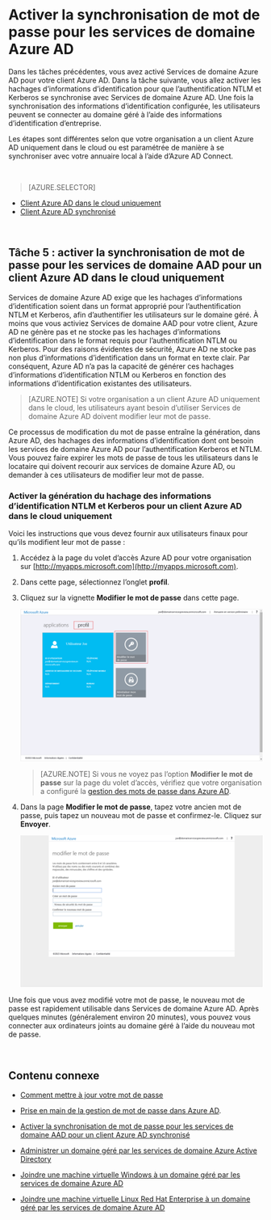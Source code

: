 <properties
	pageTitle="Services de domaine : Activer la synchronisation de mot de passe | Microsoft Azure"
	description="Prise en main des services de domaine Azure Active Directory"
	services="active-directory-ds"
	documentationCenter=""
	authors="mahesh-unnikrishnan"
	manager="stevenpo"
	editor="curtand"/>

<tags
	ms.service="active-directory-ds"
	ms.workload="identity"
	ms.tgt_pltfrm="na"
	ms.devlang="na"
	ms.topic="get-started-article"
	ms.date="09/20/2016"
	ms.author="maheshu"/>

# Activer la synchronisation de mot de passe pour les services de domaine Azure AD
Dans les tâches précédentes, vous avez activé Services de domaine Azure AD pour votre client Azure AD. Dans la tâche suivante, vous allez activer les hachages d’informations d’identification pour que l’authentification NTLM et Kerberos se synchronise avec Services de domaine Azure AD. Une fois la synchronisation des informations d’identification configurée, les utilisateurs peuvent se connecter au domaine géré à l’aide des informations d’identification d’entreprise.

Les étapes sont différentes selon que votre organisation a un client Azure AD uniquement dans le cloud ou est paramétrée de manière à se synchroniser avec votre annuaire local à l’aide d’Azure AD Connect.

<br>

> [AZURE.SELECTOR]
- [Client Azure AD dans le cloud uniquement](active-directory-ds-getting-started-password-sync.md)
- [Client Azure AD synchronisé](active-directory-ds-getting-started-password-sync-synced-tenant.md)

<br>


## Tâche 5 : activer la synchronisation de mot de passe pour les services de domaine AAD pour un client Azure AD dans le cloud uniquement
Services de domaine Azure AD exige que les hachages d’informations d’identification soient dans un format approprié pour l’authentification NTLM et Kerberos, afin d’authentifier les utilisateurs sur le domaine géré. À moins que vous activiez Services de domaine AAD pour votre client, Azure AD ne génère pas et ne stocke pas les hachages d’informations d’identification dans le format requis pour l’authentification NTLM ou Kerberos. Pour des raisons évidentes de sécurité, Azure AD ne stocke pas non plus d’informations d’identification dans un format en texte clair. Par conséquent, Azure AD n’a pas la capacité de générer ces hachages d’informations d’identification NTLM ou Kerberos en fonction des informations d’identification existantes des utilisateurs.

> [AZURE.NOTE] Si votre organisation a un client Azure AD uniquement dans le cloud, les utilisateurs ayant besoin d’utiliser Services de domaine Azure AD doivent modifier leur mot de passe.

Ce processus de modification du mot de passe entraîne la génération, dans Azure AD, des hachages des informations d’identification dont ont besoin les services de domaine Azure AD pour l’authentification Kerberos et NTLM. Vous pouvez faire expirer les mots de passe de tous les utilisateurs dans le locataire qui doivent recourir aux services de domaine Azure AD, ou demander à ces utilisateurs de modifier leur mot de passe.


### Activer la génération du hachage des informations d’identification NTLM et Kerberos pour un client Azure AD dans le cloud uniquement
Voici les instructions que vous devez fournir aux utilisateurs finaux pour qu’ils modifient leur mot de passe :

1. Accédez à la page du volet d’accès Azure AD pour votre organisation sur [http://myapps.microsoft.com](http://myapps.microsoft.com).

2. Dans cette page, sélectionnez l’onglet **profil**.

3. Cliquez sur la vignette **Modifier le mot de passe** dans cette page.

    ![Créer un réseau virtuel pour les services de domaine Azure AD.](./media/active-directory-domain-services-getting-started/user-change-password.png)

    > [AZURE.NOTE] Si vous ne voyez pas l’option **Modifier le mot de passe** sur la page du volet d’accès, vérifiez que votre organisation a configuré la [gestion des mots de passe dans Azure AD](../active-directory/active-directory-passwords-getting-started.md).

4. Dans la page **Modifier le mot de passe**, tapez votre ancien mot de passe, puis tapez un nouveau mot de passe et confirmez-le. Cliquez sur **Envoyer**.

    ![Créer un réseau virtuel pour les services de domaine Azure AD.](./media/active-directory-domain-services-getting-started/user-change-password2.png)

Une fois que vous avez modifié votre mot de passe, le nouveau mot de passe est rapidement utilisable dans Services de domaine Azure AD. Après quelques minutes (généralement environ 20 minutes), vous pouvez vous connecter aux ordinateurs joints au domaine géré à l’aide du nouveau mot de passe.

<br>

## Contenu connexe

- [Comment mettre à jour votre mot de passe](../active-directory/active-directory-passwords-update-your-own-password.md)

- [Prise en main de la gestion de mot de passe dans Azure AD](../active-directory/active-directory-passwords-getting-started.md).

- [Activer la synchronisation de mot de passe pour les services de domaine AAD pour un client Azure AD synchronisé](active-directory-ds-getting-started-password-sync-synced-tenant.md)

- [Administrer un domaine géré par les services de domaine Azure Active Directory](active-directory-ds-admin-guide-administer-domain.md)

- [Joindre une machine virtuelle Windows à un domaine géré par les services de domaine Azure AD](active-directory-ds-admin-guide-join-windows-vm.md)

- [Joindre une machine virtuelle Linux Red Hat Enterprise à un domaine géré par les services de domaine Azure AD](active-directory-ds-admin-guide-join-rhel-linux-vm.md)

<!-----HONumber=AcomDC_0921_2016-->
